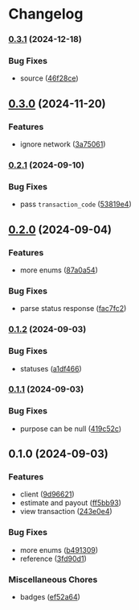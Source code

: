 # Changelog

### [0.3.1](https://www.github.com/brokeyourbike/yogupay-api-client-php/compare/v0.3.0...v0.3.1) (2024-12-18)


### Bug Fixes

* source ([46f28ce](https://www.github.com/brokeyourbike/yogupay-api-client-php/commit/46f28ceaa2e5d5965cfcf36b25e72dc2dfa77e9d))

## [0.3.0](https://www.github.com/brokeyourbike/yogupay-api-client-php/compare/v0.2.1...v0.3.0) (2024-11-20)


### Features

* ignore network ([3a75061](https://www.github.com/brokeyourbike/yogupay-api-client-php/commit/3a750618d6e8a9da5d36ccb9159ce417c874f6bd))

### [0.2.1](https://www.github.com/brokeyourbike/yogupay-api-client-php/compare/v0.2.0...v0.2.1) (2024-09-10)


### Bug Fixes

* pass `transaction_code` ([53819e4](https://www.github.com/brokeyourbike/yogupay-api-client-php/commit/53819e4dc0d9783924dafef714e70d2e766980bb))

## [0.2.0](https://www.github.com/brokeyourbike/yogupay-api-client-php/compare/v0.1.2...v0.2.0) (2024-09-04)


### Features

* more enums ([87a0a54](https://www.github.com/brokeyourbike/yogupay-api-client-php/commit/87a0a549e9bb804a95adcb10575c777c78e6f322))


### Bug Fixes

* parse status response ([fac7fc2](https://www.github.com/brokeyourbike/yogupay-api-client-php/commit/fac7fc2e3cc2ffbd6a060dc575dab6a1cdb92e98))

### [0.1.2](https://www.github.com/brokeyourbike/yogupay-api-client-php/compare/v0.1.1...v0.1.2) (2024-09-03)


### Bug Fixes

* statuses ([a1df466](https://www.github.com/brokeyourbike/yogupay-api-client-php/commit/a1df466bf8306fc5d15162e8ecdf2f428f464c75))

### [0.1.1](https://www.github.com/brokeyourbike/yogupay-api-client-php/compare/v0.1.0...v0.1.1) (2024-09-03)


### Bug Fixes

* purpose can be null ([419c52c](https://www.github.com/brokeyourbike/yogupay-api-client-php/commit/419c52c85c91b435207ee9f80b375ae66f54767e))

## 0.1.0 (2024-09-03)


### Features

* client ([9d96621](https://www.github.com/brokeyourbike/yogupay-api-client-php/commit/9d96621d3fd0be99275fd2b6f90bb7a5cab14055))
* estimate and payout ([ff5bb93](https://www.github.com/brokeyourbike/yogupay-api-client-php/commit/ff5bb934a4dafc5cbd740939b229bb395d3a54a5))
* view transaction ([243e0e4](https://www.github.com/brokeyourbike/yogupay-api-client-php/commit/243e0e463e06aaf7fbde630feb6a58ccf01cf683))


### Bug Fixes

* more enums ([b491309](https://www.github.com/brokeyourbike/yogupay-api-client-php/commit/b491309a4ea83e2f5309f605f861c39205309284))
* reference ([3fd90d1](https://www.github.com/brokeyourbike/yogupay-api-client-php/commit/3fd90d17de615d973df49f682c12e87eb175e762))


### Miscellaneous Chores

* badges ([ef52a64](https://www.github.com/brokeyourbike/yogupay-api-client-php/commit/ef52a6478920057e37c70cf39453173ca65d0045))

